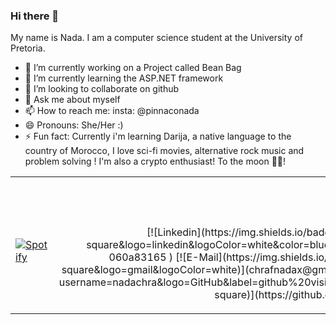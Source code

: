 ### Hi there 👋

My name is Nada. I am a computer science student at the University of Pretoria.
<br>
- 🔭 I’m currently working on a Project called Bean Bag
- 🌱 I’m currently learning the ASP.NET framework
- 👯 I’m looking to collaborate on github
- 💬 Ask me about myself
- 📫 How to reach me: insta: @pinnaconada 
- 😄 Pronouns: She/Her :)
- ⚡ Fun fact: Currently i'm learning Darija, a native language to the country of Morocco, I love sci-fi movies, alternative rock music and problem solving ! I'm also a crypto enthusiast! To the moon 🌚✨!

<table width="100%"> 
  <tr>
  <td width="50%">
      
&nbsp; <br> [![Spotify](https://novatorem.vercel.app/api/spotify)](https://open.spotify.com/user/gyfcb0t2jk9vku4yq3sp6whan)

  </td>
  <td width="50%">
<br><p align="center">
<br> <br>
  [![Linkedin](https://img.shields.io/badge/linked-in-369?style=flat-square&logo=linkedin&logoColor=white&color=blue)](https://za.linkedin.com/in/nada-chraf-060a83165 )
  [![E-Mail](https://img.shields.io/badge/email-reveal-2a8?style=flat-square&logo=gmail&logoColor=white)](chrafnadax@gmail.com)
  [![Visits](https://komarev.com/ghpvc/?username=nadachra&logo=GitHub&label=github%20visits&color=336699&logoColor=white&style=flat-square)](https://github.com/nadachra)
</p>
  </td>
  </table>

[//]: <> (The `&nbsp;` is to have Aphelion take up more space)
[//]: <> (Old Visits: https://badges.pufler.dev/visits/nadachra/nadachra?logo=GitHub&label=github%20visits&color=336699&logoColor=white&style=flat-square)
